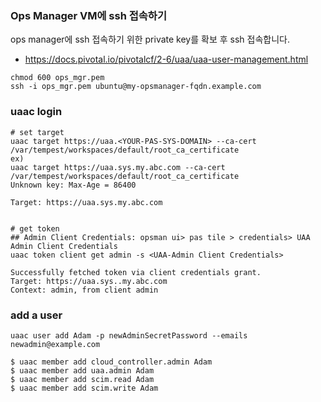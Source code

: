 

### Ops Manager VM에 ssh 접속하기
ops manager에 ssh 접속하기 위한 private key를 확보 후 ssh 접속합니다.
- https://docs.pivotal.io/pivotalcf/2-6/uaa/uaa-user-management.html

```
chmod 600 ops_mgr.pem
ssh -i ops_mgr.pem ubuntu@my-opsmanager-fqdn.example.com
```

### uaac login
```
# set target
uaac target https://uaa.<YOUR-PAS-SYS-DOMAIN> --ca-cert /var/tempest/workspaces/default/root_ca_certificate
ex)
uaac target https://uaa.sys.my.abc.com --ca-cert /var/tempest/workspaces/default/root_ca_certificate
Unknown key: Max-Age = 86400

Target: https://uaa.sys.my.abc.com


# get token
## Admin Client Credentials: opsman ui> pas tile > credentials> UAA Admin Client Credentials
uaac token client get admin -s <UAA-Admin Client Credentials>

Successfully fetched token via client credentials grant.
Target: https://uaa.sys..my.abc.com
Context: admin, from client admin
```

### add a user

```
uaac user add Adam -p newAdminSecretPassword --emails newadmin@example.com

$ uaac member add cloud_controller.admin Adam
$ uaac member add uaa.admin Adam
$ uaac member add scim.read Adam
$ uaac member add scim.write Adam


```
